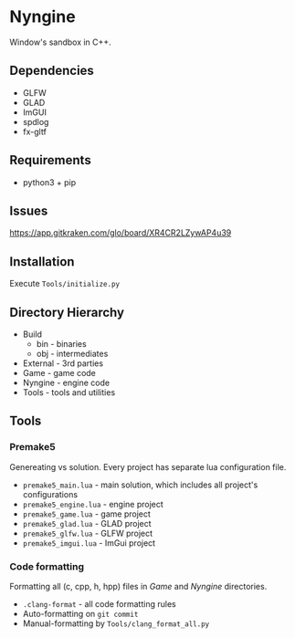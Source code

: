 # Nyngine
Window's sandbox in C++. 

## Dependencies
* GLFW
* GLAD
* ImGUI
* spdlog
* fx-gltf

## Requirements
* python3 + pip

## Issues
https://app.gitkraken.com/glo/board/XR4CR2LZywAP4u39

## Installation
Execute ```Tools/initialize.py```

## Directory Hierarchy
- Build
    - bin - binaries
    - obj - intermediates
- External - 3rd parties
- Game - game code
- Nyngine - engine code
- Tools - tools and utilities

## Tools
### Premake5
Genereating vs solution. Every project has separate lua configuration file.
- ```premake5_main.lua``` - main solution, which includes all project's configurations
- ```premake5_engine.lua``` - engine project
- ```premake5_game.lua``` - game project
- ```premake5_glad.lua``` - GLAD project
- ```premake5_glfw.lua``` - GLFW project
- ```premake5_imgui.lua``` - ImGui project

### Code formatting
Formatting all (c, cpp, h, hpp) files in _Game_ and _Nyngine_ directories.
- ```.clang-format``` - all code formatting rules
- Auto-formatting on ```git commit```
- Manual-formatting by ```Tools/clang_format_all.py```